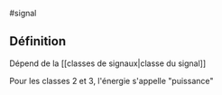 #signal 

## Définition

Dépend de la [[classes de signaux|classe du signal]]


Pour les classes 2 et 3, l'énergie s'appelle "puissance"